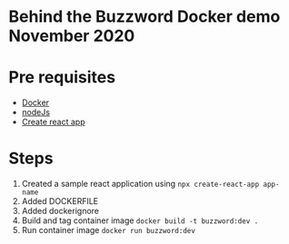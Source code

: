 # Behind the Buzzword Docker demo November 2020

# Pre requisites
* [Docker](https://www.docker.com/products/docker-desktop)
* [nodeJs](https://nodejs.org/en/)
* [Create react app](https://create-react-app.dev/)

# Steps

1. Created a sample react application using ```npx create-react-app app-name```
2. Added DOCKERFILE
3. Added dockerignore
4. Build and tag container image ```docker build -t buzzword:dev .```
5. Run container image ``` docker run buzzword:dev ``` 

